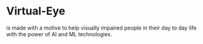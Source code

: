 # Virtual-Eye
is made with a motive to help visually impaired people in their day to day life with the power of AI and ML technologies. 
